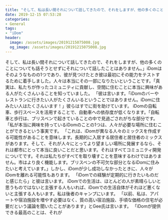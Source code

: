 ```yaml
---
title: "そして、私は長い間それについて話してきたので、それをしますが、他の多くのことについても話そうとせずにそれについて話したことはありません。"
date: 2019-12-15 07:53:28
categories:
- General
tags:
- "iDom"
header:
  image: /assets/images/20191215075008.jpg
  og_image: /assets/images/20191215075008.jpg
---
```


そして、私は長い間それについて話してきたので、それをしますが、他の多くのことについても話そうとせずにそれについて話したことはありません。」iDomはそのようなものの1つであり、彼が見つけたとき彼は最初にその能力をテストするために着手しました。人々は本当にその一部になりたいということです。「真実は、私たちが作ったコミュニティに貢献し、空間に住むことに本当に興味がある人がたくさんいることを知っていました。 「彼は言います。「iDomのバーやレストランに行きたい人がたくさんいるということではありません。iDomに住みたい人はたくさんいます！」彼らはすでに街を助けています。 iDomの自転車、歩行スペースを活用することで、自動車への依存度が低くなります。「自転車と歩行は、ブリスベンで起きていることの中で見過ごされがちな部分です。 「私が本当に興味を持っているiDomのことの1つは、人々が必要な場所に住むことができるという事実です。 「これは、iDomが異なる人々のミックスを作成する可能性があることを意味します。長期的に入居する居住者と居住者のミックスがあります。そして、それが人々にとってより望ましい場所に発展するなら、それは都市にとって本当に良いことだと思います。それはすべてコミュニティ開発についてです。それは私たちがすべてを取り壊すことを意味するわけではありません。市はより良く機能します。ブリスベンの不可欠な部分となるiDomに住みたいと考えています。」しかし、iDomが少し成功しなかったときに、人々がiDomを離れる可能性もあります。 「iDomでの経験が定期的に行きたいものだと感じたら」と彼は言います。 iDomでの生活は、ほとんどの人が素晴らしいと思うものではないと主張する人もいれば、iDomでの生活自体がそれほど悪くないと主張する人もいます。私は後者のキャンプにいます。 「以前、私は、アパートや宿泊施設を増やす必要はなく、質の高い宿泊施設、手頃な価格の住宅が必要だという議論を聞いたことがあります」とGee氏は言います。 「iDomが提供できる最高のことは、それが
